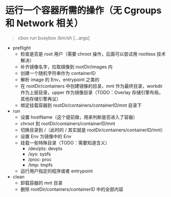 # 运行一个容器所需的操作（无 Cgroups 和 Network 相关）
> cbox run busybox /bin/sh [...args]
- preflight
  - 检查是否是 root 用户（需要 chroot 操作，后面可以尝试用 rootless 技术解决）
  - 补齐镜像名字，拉取镜像到 rootDir/images 内
  - 创建一个随机字符串作为 containerID
  - 解析 image 的 Env，entrypoint 之类的
  - 在 rootDir/containers 中创建镜像的目录，mnt 作为最终目录，workdir 作为上层目录，upper 作为镜像目录（TODO：Overlay 存储引擎布局，其他存储引擎再议）
  - 绑定挂载容器到 rootDir/containers/containerID/mnt 目录下
- run
  - 设置 hostName（这个提前做，用来判断是否进入了容器）
  - chroot 到 rootDir/containers/containerID/mnt
  - 切换目录到 /（此时的 / 其实就是 rootDir/containers/containerID/mnt）
  - 设置 Env 为镜像中的 Env
  - 挂载一些特殊目录（TODO：需要知道含义）
    - /dev/pts: devpts
    - /sys: sysfs
    - /proc: proc
    - /tmp: tmpfs
  - 运行用户指定的程序或者 entrypoint
- clean
  - 卸载容器的 mnt 目录
  - 删除 rootDir/containers/containerID 中的全部内容
